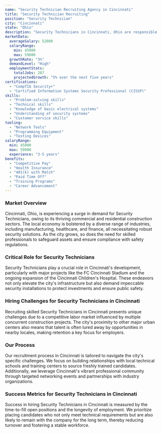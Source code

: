 ```yaml
---
name: "Security Technician Recruiting Agency in Cincinnati"
title: "Security Technician Recruiting"
position: "Security Technician"
city: "Cincinnati"
state: "Ohio"
description: "Security Technicians in Cincinnati, Ohio are responsible for installing, maintaining, and repairing security systems, such as CCTV and access control systems."
marketData:
  averageSalary: 52000
  salaryRange:
    min: 45000
    max: 59000
  growthRate: "3%"
  demandLevel: "High"
  employmentStats:
    totalJobs: 287
    projectedGrowth: "5% over the next five years"
certifications:
  - "CompTIA Security+"
  - "Certified Information Systems Security Professional (CISSP)"
skills:
  - "Problem-solving skills"
  - "Technical skills"
  - "Knowledge of basic electrical systems"
  - "Understanding of security systems"
  - "Customer service skills"
tooling:
  - "Network Tools"
  - "Programming Equipment"
  - "Testing Devices"
salaryRange:
  min: 45000
  max: 59000
  experience: "3-5 years"
benefits:
  - "Competitive Pay"
  - "Health Insurance"
  - "401(k) with Match"
  - "Paid Time Off"
  - "Training Programs"
  - "Career Advancement"
---
```


### Market Overview
Cincinnati, Ohio, is experiencing a surge in demand for Security Technicians, owing to its thriving commercial and residential construction sectors. The local economy is bolstered by a diverse range of industries, including manufacturing, healthcare, and finance, all necessitating robust security solutions. As the city grows, so does the need for skilled professionals to safeguard assets and ensure compliance with safety regulations.

### Critical Role for Security Technicians
Security Technicians play a crucial role in Cincinnati's development, particularly with major projects like the FC Cincinnati Stadium and the ongoing expansion of the Cincinnati Children's Hospital. These endeavors not only elevate the city's infrastructure but also demand impeccable security installations to protect investments and ensure public safety.

### Hiring Challenges for Security Technicians in Cincinnati
Recruiting skilled Security Technicians in Cincinnati presents unique challenges due to a competitive labor market influenced by multiple concurrent construction projects. The city's proximity to other major urban centers also means that talent is often lured away by opportunities in nearby locales, making retention a key focus for employers.

### Our Process
Our recruitment process in Cincinnati is tailored to navigate the city's specific challenges. We focus on building relationships with local technical schools and training centers to source freshly trained candidates. Additionally, we leverage Cincinnati's vibrant professional community through targeted networking events and partnerships with industry organizations.

### Success Metrics for Security Technicians in Cincinnati
Success in hiring Security Technicians in Cincinnati is measured by the time-to-fill open positions and the longevity of employment. We prioritize placing candidates who not only meet technical requirements but are also likely to remain with the company for the long term, thereby reducing turnover and fostering a stable workforce.